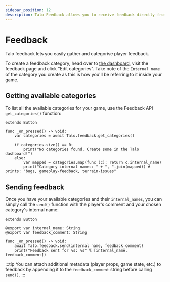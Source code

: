 ```yaml
---
sidebar_position: 12
description: Talo Feedback allows you to receive feedback directly from players in your Godot game. Feedback can be categorised, analysed and filtered to improve your game.
---
```


# Feedback

Talo feedback lets you easily gather and categorise player feedback.

To create a feedback category, head over to [the dashboard](https://dashboard.trytalo.com), visit the feedback page and click "Edit categories". Take note of the `Internal name` of the category you create as this is how you'll be referring to it inside your game.

## Getting available categories

To list all the available categories for your game, use the Feedback API `get_categories()` function:

```gdscript title="get_categories_button.gd"
extends Button

func _on_pressed() -> void:
	var categories = await Talo.feedback.get_categories()

  	if categories.size() == 0:
    	print("No categories found. Create some in the Talo dashboard!")
	else:
		var mapped = categories.map(func (c): return c.internal_name)
		print("Category internal names: " + ", ".join(mapped)) # prints: "bugs, gameplay-feedback, terrain-issues"
```

## Sending feedback

Once you have your available categories and their `internal_names`, you can simply call the `send()` function with the player's comment and your chosen category's internal name:

```gdscript title="send_feedback_button.gd"
extends Button

@export var internal_name: String
@export var feedback_comment: String

func _on_pressed() -> void:
	await Talo.feedback.send(internal_name, feedback_comment)
	print("Feedback sent for %s: %s" % [internal_name, feedback_comment])
```

:::tip
You can attach additional metadata (player props, game state, etc.) to feedback by appending it to the `feedback_comment` string before calling `send()`.
:::

